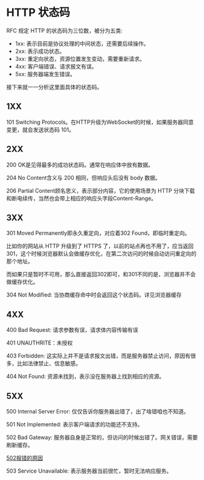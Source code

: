 # HTTP 状态码

RFC 规定 HTTP 的状态码为三位数，被分为五类:

* 1xx: 表示目前是协议处理的中间状态，还需要后续操作。
* 2xx: 表示成功状态。
* 3xx: 重定向状态，资源位置发生变动，需要重新请求。
* 4xx: 客户端错误、请求报文有误。
* 5xx: 服务器端发生错误。

接下来就一一分析这里面具体的状态码。

## 1XX

101 Switching Protocols。在HTTP升级为WebSocket的时候，如果服务器同意变更，就会发送状态码 101。

## 2XX

200 OK是见得最多的成功状态码。通常在响应体中放有数据。

204 No Content含义与 200 相同，但响应头后没有 body 数据。

206 Partial Content顾名思义，表示部分内容，它的使用场景为 HTTP 分块下载和断电续传，当然也会带上相应的响应头字段Content-Range。

## 3XX

301 Moved Permanently即永久重定向，对应着302 Found，即临时重定向。

比如你的网站从 HTTP 升级到了 HTTPS 了，以前的站点再也不用了，应当返回301，这个时候浏览器默认会做缓存优化，在第二次访问的时候自动访问重定向的那个地址。

而如果只是暂时不可用，那么直接返回302即可，和301不同的是，浏览器并不会做缓存优化。

304 Not Modified: 当协商缓存命中时会返回这个状态码。详见浏览器缓存

## 4XX

400 Bad Request: 请求参数有误，请求体内容传输有误

401 UNAUTHRITE：未授权

403 Forbidden: 这实际上并不是请求报文出错，而是服务器禁止访问，原因有很多，比如法律禁止、信息敏感。

404 Not Found: 资源未找到，表示没在服务器上找到相应的资源。

## 5XX

500 Internal Server Error: 仅仅告诉你服务器出错了，出了啥错咱也不知道。

501 Not Implemented: 表示客户端请求的功能还不支持。

502 Bad Gateway: 服务器自身是正常的，但访问的时候出错了。网关错误，需要刷新缓存。

[502报错的原因](https://blog.csdn.net/qappleh/article/details/89704387)

503 Service Unavailable: 表示服务器当前很忙，暂时无法响应服务。
